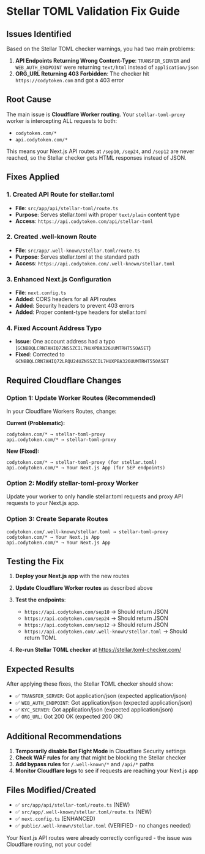 # Stellar TOML Validation Fix Guide

## Issues Identified

Based on the Stellar TOML checker warnings, you had two main problems:

1. **API Endpoints Returning Wrong Content-Type**: `TRANSFER_SERVER` and `WEB_AUTH_ENDPOINT` were returning `text/html` instead of `application/json`
2. **ORG_URL Returning 403 Forbidden**: The checker hit `https://codytoken.com` and got a 403 error

## Root Cause

The main issue is **Cloudflare Worker routing**. Your `stellar-toml-proxy` worker is intercepting ALL requests to both:
- `codytoken.com/*` 
- `api.codytoken.com/*`

This means your Next.js API routes at `/sep10`, `/sep24`, and `/sep12` are never reached, so the Stellar checker gets HTML responses instead of JSON.

## Fixes Applied

### 1. Created API Route for stellar.toml
- **File**: `src/app/api/stellar-toml/route.ts`
- **Purpose**: Serves stellar.toml with proper `text/plain` content type
- **Access**: `https://api.codytoken.com/api/stellar-toml`

### 2. Created .well-known Route
- **File**: `src/app/.well-known/stellar.toml/route.ts`
- **Purpose**: Serves stellar.toml at the standard path
- **Access**: `https://api.codytoken.com/.well-known/stellar.toml`

### 3. Enhanced Next.js Configuration
- **File**: `next.config.ts`
- **Added**: CORS headers for all API routes
- **Added**: Security headers to prevent 403 errors
- **Added**: Proper content-type headers for stellar.toml

### 4. Fixed Account Address Typo
- **Issue**: One account address had a typo (`GCNBBQLCRN7AHIQ72NS5ZCIL7HUXPBA326UUMTRHT55OA5ET`)
- **Fixed**: Corrected to `GCNBBQLCRN7AHIQ72LRQU24UZNS5ZCIL7HUXPBA326UUMTRHT550A5ET`

## Required Cloudflare Changes

### Option 1: Update Worker Routes (Recommended)
In your Cloudflare Workers Routes, change:

**Current (Problematic):**
```
codytoken.com/* → stellar-toml-proxy
api.codytoken.com/* → stellar-toml-proxy
```

**New (Fixed):**
```
codytoken.com/* → stellar-toml-proxy (for stellar.toml)
api.codytoken.com/* → Your Next.js App (for SEP endpoints)
```

### Option 2: Modify stellar-toml-proxy Worker
Update your worker to only handle stellar.toml requests and proxy API requests to your Next.js app.

### Option 3: Create Separate Routes
```
codytoken.com/.well-known/stellar.toml → stellar-toml-proxy
codytoken.com/* → Your Next.js App
api.codytoken.com/* → Your Next.js App
```

## Testing the Fix

1. **Deploy your Next.js app** with the new routes
2. **Update Cloudflare Worker routes** as described above
3. **Test the endpoints**:
   - `https://api.codytoken.com/sep10` → Should return JSON
   - `https://api.codytoken.com/sep24` → Should return JSON  
   - `https://api.codytoken.com/sep12` → Should return JSON
   - `https://api.codytoken.com/.well-known/stellar.toml` → Should return TOML

4. **Re-run Stellar TOML checker** at https://stellar.toml-checker.com/

## Expected Results

After applying these fixes, the Stellar TOML checker should show:
- ✅ `TRANSFER_SERVER`: Got application/json (expected application/json)
- ✅ `WEB_AUTH_ENDPOINT`: Got application/json (expected application/json)  
- ✅ `KYC_SERVER`: Got application/json (expected application/json)
- ✅ `ORG_URL`: Got 200 OK (expected 200 OK)

## Additional Recommendations

1. **Temporarily disable Bot Fight Mode** in Cloudflare Security settings
2. **Check WAF rules** for any that might be blocking the Stellar checker
3. **Add bypass rules** for `/.well-known/*` and `/api/*` paths
4. **Monitor Cloudflare logs** to see if requests are reaching your Next.js app

## Files Modified/Created

- ✅ `src/app/api/stellar-toml/route.ts` (NEW)
- ✅ `src/app/.well-known/stellar.toml/route.ts` (NEW)
- ✅ `next.config.ts` (ENHANCED)
- ✅ `public/.well-known/stellar.toml` (VERIFIED - no changes needed)

Your Next.js API routes were already correctly configured - the issue was Cloudflare routing, not your code!
